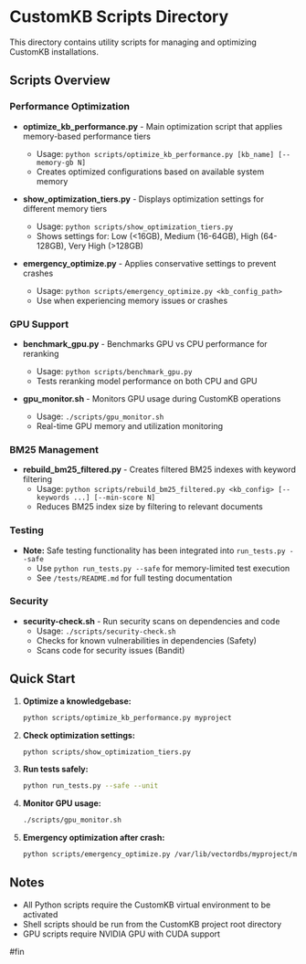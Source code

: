# CustomKB Scripts Directory

This directory contains utility scripts for managing and optimizing CustomKB installations.

## Scripts Overview

### Performance Optimization
- **optimize_kb_performance.py** - Main optimization script that applies memory-based performance tiers
  - Usage: `python scripts/optimize_kb_performance.py [kb_name] [--memory-gb N]`
  - Creates optimized configurations based on available system memory
  
- **show_optimization_tiers.py** - Displays optimization settings for different memory tiers
  - Usage: `python scripts/show_optimization_tiers.py`
  - Shows settings for: Low (<16GB), Medium (16-64GB), High (64-128GB), Very High (>128GB)

- **emergency_optimize.py** - Applies conservative settings to prevent crashes
  - Usage: `python scripts/emergency_optimize.py <kb_config_path>`
  - Use when experiencing memory issues or crashes

### GPU Support
- **benchmark_gpu.py** - Benchmarks GPU vs CPU performance for reranking
  - Usage: `python scripts/benchmark_gpu.py`
  - Tests reranking model performance on both CPU and GPU
  
- **gpu_monitor.sh** - Monitors GPU usage during CustomKB operations
  - Usage: `./scripts/gpu_monitor.sh`
  - Real-time GPU memory and utilization monitoring

### BM25 Management  
- **rebuild_bm25_filtered.py** - Creates filtered BM25 indexes with keyword filtering
  - Usage: `python scripts/rebuild_bm25_filtered.py <kb_config> [--keywords ...] [--min-score N]`
  - Reduces BM25 index size by filtering to relevant documents

### Testing
- **Note:** Safe testing functionality has been integrated into `run_tests.py --safe`
  - Use `python run_tests.py --safe` for memory-limited test execution
  - See `/tests/README.md` for full testing documentation

### Security
- **security-check.sh** - Run security scans on dependencies and code
  - Usage: `./scripts/security-check.sh`
  - Checks for known vulnerabilities in dependencies (Safety)
  - Scans code for security issues (Bandit)

## Quick Start

1. **Optimize a knowledgebase:**
   ```bash
   python scripts/optimize_kb_performance.py myproject
   ```

2. **Check optimization settings:**
   ```bash
   python scripts/show_optimization_tiers.py
   ```

3. **Run tests safely:**
   ```bash
   python run_tests.py --safe --unit
   ```

4. **Monitor GPU usage:**
   ```bash
   ./scripts/gpu_monitor.sh
   ```

5. **Emergency optimization after crash:**
   ```bash
   python scripts/emergency_optimize.py /var/lib/vectordbs/myproject/myproject.cfg
   ```

## Notes
- All Python scripts require the CustomKB virtual environment to be activated
- Shell scripts should be run from the CustomKB project root directory
- GPU scripts require NVIDIA GPU with CUDA support

#fin